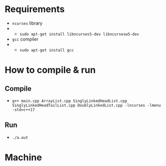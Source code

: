 # Requirements
- `ncurses` library
- - `sudo apt-get install libncurses5-dev libncursesw5-dev`
- `gcc` compiler
- - `sudo apt-get install gcc`

# How to compile & run
## Compile
- `g++ main.cpp ArrayList.cpp SinglyLinkedHeadList.cpp SinglyLinkedHeadTailList.cpp DoublyLinkedList.cpp -lncurses -lmenu -std=c++17`

## Run
- `./a.out`

# Machine

